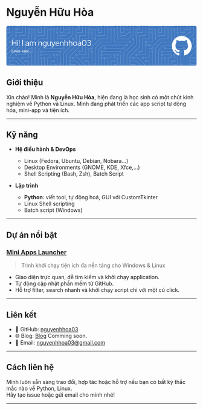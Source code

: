# Nguyễn Hữu Hòa

![Profile Banner](github-header-image.png)

## Giới thiệu
Xin chào! Mình là **Nguyễn Hữu Hòa**, hiện đang là học sinh có một chút kinh nghiệm về Python và Linux. Mình đang phát triển các app script tự động hóa, mini-app và tiện ích.

---

## Kỹ năng

- **Hệ điều hành & DevOps**  
  - Linux (Fedora, Ubuntu, Debian, Nobara…)    
  - Desktop Environments (GNOME, KDE, Xfce,…)  
  - Shell Scripting (Bash, Zsh), Batch Script  

- **Lập trình**  
  - **Python**: viết tool, tự động hoá, GUI với CustomTkinter  
  - Linux Shell scripting  
  - Batch script (Windows)  

---

## Dự án nổi bật

### [Mini Apps Launcher](https://github.com/nguyenhhoa03/mini-apps) 
> Trình khởi chạy tiện ích đa nền tảng cho Windows & Linux  
- Giao diện trực quan, dễ tìm kiếm và khởi chạy application.  
- Tự động cập nhật phần mềm từ GitHub.  
- Hỗ trợ filter, search nhanh và khởi chạy script chỉ với một cú click.  


---

## Liên kết

- 🔗 GitHub: [nguyenhhoa03](https://github.com/nguyenhhoa03)
- 🌐 Blog: [Blog](https://github.com/nguyenhhoa03/Blog) Comming soon.
- 📧 Email: nguyenhhoa03@gmail.com

---

## Cách liên hệ  
Mình luôn sẵn sàng trao đổi, hợp tác hoặc hỗ trợ nếu bạn có bất kỳ thắc mắc nào về Python, Linux.  
Hãy tạo issue hoặc gửi email cho mình nhé!

---
